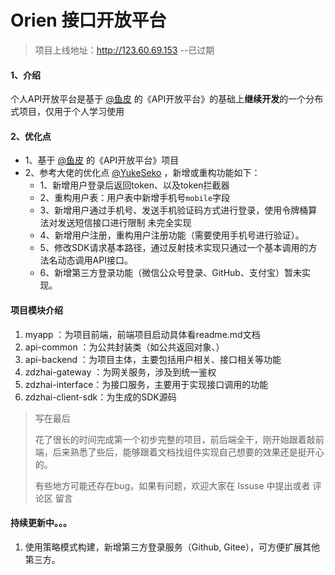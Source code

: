 # Orien 接口开放平台

> 项目上线地址：http://123.60.69.153 --已过期

#### 1、介绍

个人API开放平台是基于 [@鱼皮](https://space.bilibili.com/12890453)  的《API开放平台》的基础上**继续开发**的一个分布式项目，仅用于个人学习使用

#### 2、优化点
- 1、基于 [@鱼皮](https://space.bilibili.com/12890453)  的《API开放平台》项目
- 2、参考大佬的优化点 [@YukeSeko](https://github.com/YukeSeko/YukeSeko-Interface) ，新增或重构功能如下：
  - 1、新增用户登录后返回token、以及token拦截器
  - 2、重构用户表：用户表中新增手机号`mobile`字段
  - 3、新增用户通过手机号、发送手机验证码方式进行登录，使用令牌桶算法对发送短信接口进行限制 未完全实现
  - 4、新增用户注册，重构用户注册功能（需要使用手机号进行验证）。
  - 5、修改SDK请求基本路径，通过反射技术实现只通过一个基本调用的方法名动态调用API接口。
  - 6、新增第三方登录功能（微信公众号登录、GitHub、支付宝）暂未实现。

#### 项目模块介绍

1.  myapp ：为项目前端，前端项目启动具体看readme.md文档
2.  api-common ：为公共封装类（如公共返回对象、）
3.  api-backend ：为项目主体，主要包括用户相关、接口相关等功能
4.  zdzhai-gateway ：为网关服务，涉及到统一鉴权
7.  zdzhai-interface：为接口服务，主要用于实现接口调用的功能
8.  zdzhai-client-sdk：为生成的SDK源码

> 写在最后
>
> 花了很长的时间完成第一个初步完整的项目，前后端全干，刚开始跟着敲前端，后来熟悉了些后，能够跟着文档找组件实现自己想要的效果还是挺开心的。
>
> 有些地方可能还存在bug，如果有问题，欢迎大家在 Issuse 中提出或者 评论区 留言
>
#### 持续更新中。。。
1. 使用策略模式构建，新增第三方登录服务（Github, Gitee），可方便扩展其他第三方。